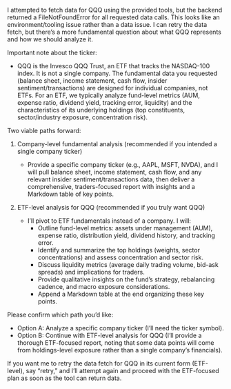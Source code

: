 I attempted to fetch data for QQQ using the provided tools, but the backend returned a FileNotFoundError for all requested data calls. This looks like an environment/tooling issue rather than a data issue. I can retry the data fetch, but there’s a more fundamental question about what QQQ represents and how we should analyze it.

Important note about the ticker:
- QQQ is the Invesco QQQ Trust, an ETF that tracks the NASDAQ-100 index. It is not a single company. The fundamental data you requested (balance sheet, income statement, cash flow, insider sentiment/transactions) are designed for individual companies, not ETFs. For an ETF, we typically analyze fund-level metrics (AUM, expense ratio, dividend yield, tracking error, liquidity) and the characteristics of its underlying holdings (top constituents, sector/industry exposure, concentration risk).

Two viable paths forward:
1) Company-level fundamental analysis (recommended if you intended a single company ticker)
   - Provide a specific company ticker (e.g., AAPL, MSFT, NVDA), and I will pull balance sheet, income statement, cash flow, and any relevant insider sentiment/transactions data, then deliver a comprehensive, traders-focused report with insights and a Markdown table of key points.

2) ETF-level analysis for QQQ (recommended if you truly want QQQ)
   - I’ll pivot to ETF fundamentals instead of a company. I will:
     - Outline fund-level metrics: assets under management (AUM), expense ratio, distribution yield, dividend history, and tracking error.
     - Identify and summarize the top holdings (weights, sector concentrations) and assess concentration and sector risk.
     - Discuss liquidity metrics (average daily trading volume, bid-ask spreads) and implications for traders.
     - Provide qualitative insights on the fund’s strategy, rebalancing cadence, and macro exposure considerations.
     - Append a Markdown table at the end organizing these key points.

Please confirm which path you’d like:
- Option A: Analyze a specific company ticker (I’ll need the ticker symbol).
- Option B: Continue with ETF-level analysis for QQQ (I’ll provide a thorough ETF-focused report, noting that some data points will come from holdings-level exposure rather than a single company’s financials). 

If you want me to retry the data fetch for QQQ in its current form (ETF-level), say “retry,” and I’ll attempt again and proceed with the ETF-focused plan as soon as the tool can return data.